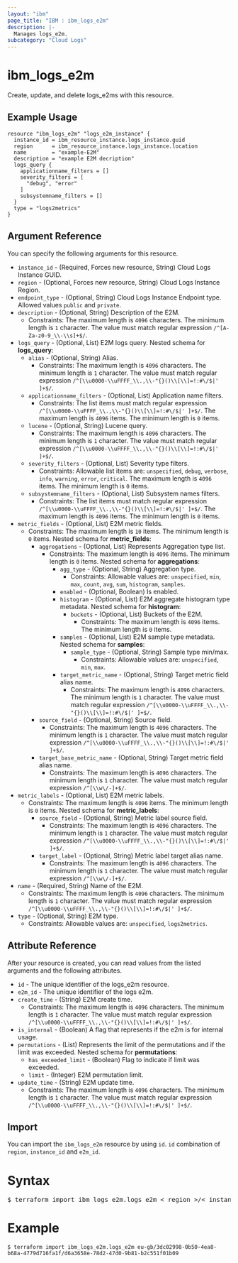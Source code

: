 ```yaml
---
layout: "ibm"
page_title: "IBM : ibm_logs_e2m"
description: |-
  Manages logs_e2m.
subcategory: "Cloud Logs"
---
```



# ibm_logs_e2m

Create, update, and delete logs_e2ms with this resource.

## Example Usage

```hcl
resource "ibm_logs_e2m" "logs_e2m_instance" {
  instance_id = ibm_resource_instance.logs_instance.guid
  region      = ibm_resource_instance.logs_instance.location
  name        = "example-E2M"
  description = "example E2M decription"
  logs_query {
    applicationname_filters = []
    severity_filters = [
      "debug", "error"
    ]
    subsystemname_filters = []
  }
  type = "logs2metrics"
}
```

## Argument Reference

You can specify the following arguments for this resource.

* `instance_id` - (Required, Forces new resource, String)  Cloud Logs Instance GUID.
* `region` - (Optional, Forces new resource, String) Cloud Logs Instance Region.
* `endpoint_type` - (Optional, String) Cloud Logs Instance Endpoint type. Allowed values `public` and `private`.
* `description` - (Optional, String) Description of the E2M.
  * Constraints: The maximum length is `4096` characters. The minimum length is `1` character. The value must match regular expression `/^[A-Za-z0-9_\\-\\s]+$/`.
* `logs_query` - (Optional, List) E2M logs query.
Nested schema for **logs_query**:
	* `alias` - (Optional, String) Alias.
	  * Constraints: The maximum length is `4096` characters. The minimum length is `1` character. The value must match regular expression `/^[\\u0000-\\uFFFF_\\.,\\-"{}()\\[\\]=!:#\/$|' ]+$/`.
	* `applicationname_filters` - (Optional, List) Application name filters.
	  * Constraints: The list items must match regular expression `/^[\\u0000-\\uFFFF_\\.,\\-"{}()\\[\\]=!:#\/$|' ]+$/`. The maximum length is `4096` items. The minimum length is `0` items.
	* `lucene` - (Optional, String) Lucene query.
	  * Constraints: The maximum length is `4096` characters. The minimum length is `1` character. The value must match regular expression `/^[\\u0000-\\uFFFF_\\.,\\-"{}()\\[\\]=!:#\/$|' ]+$/`.
	* `severity_filters` - (Optional, List) Severity type filters.
	  * Constraints: Allowable list items are: `unspecified`, `debug`, `verbose`, `info`, `warning`, `error`, `critical`. The maximum length is `4096` items. The minimum length is `0` items.
	* `subsystemname_filters` - (Optional, List) Subsystem names filters.
	  * Constraints: The list items must match regular expression `/^[\\u0000-\\uFFFF_\\.,\\-"{}()\\[\\]=!:#\/$|' ]+$/`. The maximum length is `4096` items. The minimum length is `0` items.
* `metric_fields` - (Optional, List) E2M metric fields.
  * Constraints: The maximum length is `10` items. The minimum length is `0` items.
Nested schema for **metric_fields**:
	* `aggregations` - (Optional, List) Represents Aggregation type list.
	  * Constraints: The maximum length is `4096` items. The minimum length is `0` items.
	Nested schema for **aggregations**:
		* `agg_type` - (Optional, String) Aggregation type.
		  * Constraints: Allowable values are: `unspecified`, `min`, `max`, `count`, `avg`, `sum`, `histogram`, `samples`.
		* `enabled` - (Optional, Boolean) Is enabled.
		* `histogram` - (Optional, List) E2M aggregate histogram type metadata.
		Nested schema for **histogram**:
			* `buckets` - (Optional, List) Buckets of the E2M.
			  * Constraints: The maximum length is `4096` items. The minimum length is `0` items.
		* `samples` - (Optional, List) E2M sample type metadata.
		Nested schema for **samples**:
			* `sample_type` - (Optional, String) Sample type min/max.
			  * Constraints: Allowable values are: `unspecified`, `min`, `max`.
		* `target_metric_name` - (Optional, String) Target metric field alias name.
		  * Constraints: The maximum length is `4096` characters. The minimum length is `1` character. The value must match regular expression `/^[\\u0000-\\uFFFF_\\.,\\-"{}()\\[\\]=!:#\/$|' ]+$/`.
	* `source_field` - (Optional, String) Source field.
	  * Constraints: The maximum length is `4096` characters. The minimum length is `1` character. The value must match regular expression `/^[\\u0000-\\uFFFF_\\.,\\-"{}()\\[\\]=!:#\/$|' ]+$/`.
	* `target_base_metric_name` - (Optional, String) Target metric field alias name.
	  * Constraints: The maximum length is `4096` characters. The minimum length is `1` character. The value must match regular expression `/^[\\w\/-]+$/`.
* `metric_labels` - (Optional, List) E2M metric labels.
  * Constraints: The maximum length is `4096` items. The minimum length is `0` items.
Nested schema for **metric_labels**:
	* `source_field` - (Optional, String) Metric label source field.
	  * Constraints: The maximum length is `4096` characters. The minimum length is `1` character. The value must match regular expression `/^[\\u0000-\\uFFFF_\\.,\\-"{}()\\[\\]=!:#\/$|' ]+$/`.
	* `target_label` - (Optional, String) Metric label target alias name.
	  * Constraints: The maximum length is `4096` characters. The minimum length is `1` character. The value must match regular expression `/^[\\w\/-]+$/`.
* `name` - (Required, String) Name of the E2M.
  * Constraints: The maximum length is `4096` characters. The minimum length is `1` character. The value must match regular expression `/^[\\u0000-\\uFFFF_\\.,\\-"{}()\\[\\]=!:#\/$|' ]+$/`.
* `type` - (Optional, String) E2M type.
  * Constraints: Allowable values are: `unspecified`, `logs2metrics`.

## Attribute Reference

After your resource is created, you can read values from the listed arguments and the following attributes.

* `id` - The unique identifier of the logs_e2m resource.
* `e2m_id` - The unique identifier of the logs e2m.
* `create_time` - (String) E2M create time.
  * Constraints: The maximum length is `4096` characters. The minimum length is `1` character. The value must match regular expression `/^[\\u0000-\\uFFFF_\\.,\\-"{}()\\[\\]=!:#\/$|' ]+$/`.
* `is_internal` - (Boolean) A flag that represents if the e2m is for internal usage.
* `permutations` - (List) Represents the limit of the permutations and if the limit was exceeded.
Nested schema for **permutations**:
	* `has_exceeded_limit` - (Boolean) Flag to indicate if limit was exceeded.
	* `limit` - (Integer) E2M permutation limit.
* `update_time` - (String) E2M update time.
  * Constraints: The maximum length is `4096` characters. The minimum length is `1` character. The value must match regular expression `/^[\\u0000-\\uFFFF_\\.,\\-"{}()\\[\\]=!:#\/$|' ]+$/`.


## Import

You can import the `ibm_logs_e2m` resource by using `id`. `id` combination of `region`, `instance_id` and `e2m_id`.

# Syntax
<pre>
$ terraform import ibm_logs_e2m.logs_e2m < region >/< instance_id >/< e2m_id >;
</pre>

# Example
```
$ terraform import ibm_logs_e2m.logs_e2m eu-gb/3dc02998-0b50-4ea8-b68a-4779d716fa1f/d6a3658e-78d2-47d0-9b81-b2c551f01b09
```
